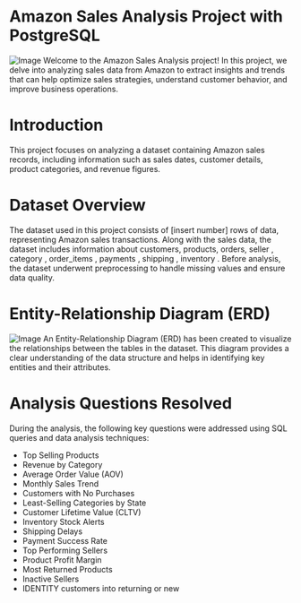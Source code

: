 # Amazon Sales Analysis Project with PostgreSQL
![Image](https://github.com/user-attachments/assets/dc91dbad-a282-4c24-b1a7-c69506292f5a)
Welcome to the Amazon Sales Analysis project! In this project, we delve into analyzing sales data from Amazon to extract insights and trends that can help optimize sales strategies, understand customer behavior, and improve business operations.
# Introduction
This project focuses on analyzing a dataset containing Amazon sales records, including information such as sales dates, customer details, product categories, and revenue figures. 
# Dataset Overview
The dataset used in this project consists of [insert number] rows of data, representing Amazon sales transactions. Along with the sales data, the dataset includes information about customers, products, orders, seller , category , order_items , payments , shipping , inventory . Before analysis, the dataset underwent preprocessing to handle missing values and ensure data quality.
# Entity-Relationship Diagram (ERD)
![Image](https://github.com/user-attachments/assets/9ca23f4e-7343-4ad3-a379-b789101732ff)
An Entity-Relationship Diagram (ERD) has been created to visualize the relationships between the tables in the dataset. This diagram provides a clear understanding of the data structure and helps in identifying key entities and their attributes.
# Analysis Questions Resolved
During the analysis, the following key questions were addressed using SQL queries and data analysis techniques:
* Top Selling Products
* Revenue by Category
* Average Order Value (AOV)
* Monthly Sales Trend
* Customers with No Purchases
* Least-Selling Categories by State
* Customer Lifetime Value (CLTV)
* Inventory Stock Alerts
* Shipping Delays
* Payment Success Rate
* Top Performing Sellers
* Product Profit Margin
* Most Returned Products
* Inactive Sellers
* IDENTITY customers into returning or new
